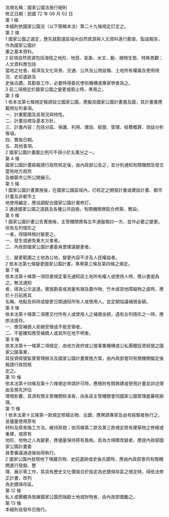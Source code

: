 法規名稱：國家公園法施行細則  
修正日期：民國 72 年 06 月 02 日  
第 1 條  
本細則依國家公園法（以下簡稱本法）第二十九條規定訂定之。  
第 2 條  
1 國家公園之選定，應先就勘選區域內自然資源與人文資料進行勘查，製成報告，作為國家公園計  
畫之基本資料。  
2 前項自然資源包括海陸之地形、地質、氣象、水文、動、植物生態、特殊景觀；人文資料應包括  
當地之社會、經濟及文化背景、交通、公共及公用設備、土地所有權屬及使用現況、史前遺跡及  
史後古蹟。其勘查工作，必要時得委託學術機構或專家學者為之。  
3 前二項規定於國家公園之變更或廢止時，準用之。  
第 3 條  
1 依本法第七條規定報請設立國家公園，應擬具國家公園計畫書及圖，其計畫書應載明左列事項。  
一、計畫範圍及其現況與特性。  
二、計畫目標及基本方針。  
三、計畫內容：包括分區、保護、利用、建設、經營、管理、經費概算、效益分析等項。  
四、實施日期。  
五、其他事項。  
2 國家公園計畫圖比例尺不得小於五萬分之一。  
第 4 條  
國家公園計畫經報請行政院核定後，由內政部公告之，並分別通知有關機關及發交當地地方政府  
及鄉鎮市公所公開展示。  
第 5 條  
1 國家公園計畫實施後，在國家公園區域內，已核定之開發計畫或建設計畫、都市計畫及非都市土  
地使用編定，應協調配合國家公園計畫修訂。  
2 通達國家公園之道路及各種公共設施，有關機關應配合修築、敷設。  
第 6 條  
1 國家公園計畫公告實施後，主管機關應每五年通盤檢討一次，並作必要之變更。但有左列情形之  
一者，得隨時檢討變更之。  
一、發生或避免重大災害者。  
二、內政部國家公園計畫委員會建議變更者。  


三、變更範圍之土地為公地，變更內容不涉及人民權益者。  
2 依本法第七條變更國家公園計畫，準用第三條及第四條之規定。  
第 7 條  
依本法第十條第一項但書規定事先通知該土地所有權人或使用人時，應以書面為之。無法通知  
者，得為公示送達。實施勘查或測量有損及農作物、竹木或其他障礙物之虞時，應於十日前將其  
名稱、地點及拆除或變更日期通知所有人或使用人。並定期協議補償金額。  
第 8 條  
依本法第十條第二項應交付所有人或使用人之補償金額，遇有左列情形之一時，應依法提存。  
一、應受補償人拒絕受領或不能受領者。  
二、不能確知應受補償人或其所在地不明者。  
第 9 條  
依本法第十一條第二項規定，由地方政府或公營事業機構或公私團體投資經營之國家公園事業，  
其投資經營監督管理辦法及國家公園計畫實施方案，由內政部會同有關機關擬定後報請行政院核  
定之。  
第 10 條  
依本法第十四條及第十六條規定申請許可時，應檢附有關興建或使用計畫並詳述理由及預先評估  
環境影響。其須有關主管機關核准者，由各該主管機關會同國家公園管理處審核辦理。  
第 11 條  
1 依本法第十五條第一款規定修繕古物、古蹟，應聘請專家及由有經驗者執行之，並儘量使用原有  
材料及原來施工方法，維持原貌；依同條第二款及第三款規定原有建築物之修繕或重建，或原有  
地形、地物之人為變更，應儘量保持原有風格。其為大規模改變者，應提內政部國家公園計畫委  
員會審議通過後始得執行。  
2 國家公園內發現地下埋藏古物、史前遺跡或史後古蹟時，應由內政部會同有關機關進行發掘、整  
理、展示等工作，其具有歷史文化價值合於指定為史蹟保存區之規定時，得依法修正計畫，改列  
為史蹟保存區。  
第 12 條  
私人或團體為發展國家公園而捐獻土地或財物者，由內政部獎勵之。  
第 13 條  
本細則自發布日施行。  


